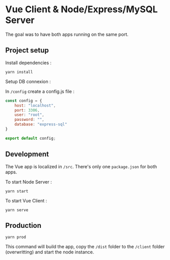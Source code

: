 # Vue Client & Node/Express/MySQL Server

The goal was to have both apps running on the same port. 

## Project setup

Install dependencies : 

```
yarn install
```
Setup DB connexion : 

In ```/config``` create a config.js file : 

```js
const config = {
    host: "localhost",
    port: 3306,
    user: "root",
    password: "",
    database: "express-sql"
}

export default config;
```

## Development

The Vue app is localized in ```/src```.
There's only one ```package.json``` for both apps.

To start Node Server : 

```
yarn start
```
To start Vue Client : 
```
yarn serve
```

## Production

```
yarn prod
```
This command will build the app, copy the ```/dist``` folder to the ```/client``` folder (overwritting) and start the node instance.

